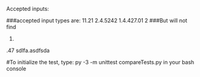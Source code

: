 Accepted inputs:


###accepted input types are:
11.21
2.4.5242
1.4.427.01
2
###But will not find

 1.
.47
sdlfa.asdfsda

#To initialize the test, type: py -3 -m unittest compareTests.py in your bash console
